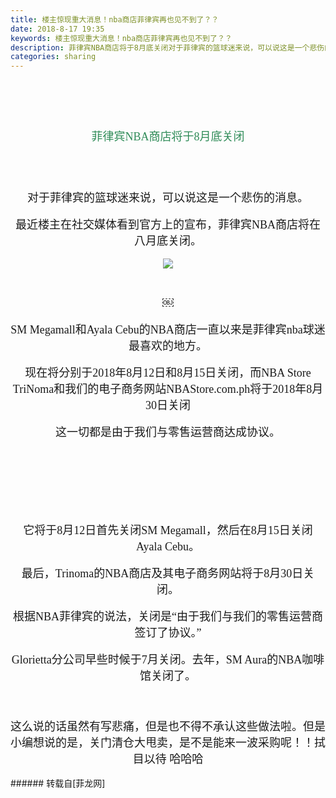 ```yaml
---
title: 楼主惊现重大消息！nba商店菲律宾再也见不到了？？
date: 2018-8-17 19:35
keywords: 楼主惊现重大消息！nba商店菲律宾再也见不到了？？
description: 菲律宾NBA商店将于8月底关闭对于菲律宾的篮球迷来说，可以说这是一个悲伤的消息。最近楼主在社交媒体看到官方上的宣布，菲律宾NBA商店将在八月底关闭。￼SM Megamall和Ayala Cebu的NBA商店一直以来是菲律宾nba球迷最喜欢的地方。现在将分别于2018年8月12日和8月15日关闭，而NBA Store TriNoma和我们的电子商务网站NBAStore.com.ph将于2018年8月30日关闭这一切都是由于我们与零售运营商达成协议。它将于8月12日首先关闭SM Megamall，然后在8月15日关闭Ayala Cebu。最后，Trinoma的NBA商店及其电子商务网站将于8月30日关闭。根据NBA菲律宾的说法，关闭是“由于我们与我们的零售运营商签订了协议。”Glorietta分公司早些时候于7月关闭。去年，SM Aura的NBA咖啡馆关闭了。这么说的话虽然有写悲痛，但是也不得不承认这些做法啦。但是小编想说的是，关门清仓大甩卖，是不是能来一波采购呢！！拭目以待 哈哈哈
categories: sharing
---
```

<td class="t_f" id="postmessage_1653857">

<div align="center"><font face="Impact"><font size="4"><br/>
</font></font></div><br/>
<div align="center"><font face="Impact"><font size="4"><br/>
</font></font></div><br/>
<div align="center"><font face="Impact"><font size="4"><font color="#2e8b57">菲律宾NBA商店将于8月底关闭</font></font></font></div><br/>
<div align="center"><font face="Impact"><font size="4"><br/>
</font></font></div><br/>
<br/>
<div align="center"><font face="Impact"><font size="4">对于菲律宾的篮球迷来说，可以说这是一个悲伤的消息。</font></font></div><br/>
<div align="center"><font face="Impact"><font size="4">最近楼主在社交媒体看到官方上的宣布，菲律宾NBA商店将在八月底关闭。</font></font></div><br/>
<div align="center"><font face="Impact"><font size="4">

<img aid="918077" data-cf-modified-20d9d00931c1835f5a99a876-="" file="data/attachment/forum/201808/17/193348cnjkdjdrjw1p2wkj.png.thumb.jpg" id="aimg_918077" inpost="1" onclick="" onmouseover="" src="http://www.flw.ph/data/attachment/forum/201808/17/193348cnjkdjdrjw1p2wkj.png" style="cursor:pointer" zoomfile="data/attachment/forum/201808/17/193348cnjkdjdrjw1p2wkj.png"/>


</font></font></div><br/>
<div align="center"><font face="Impact"><font size="4">￼</font></font></div><br/>
<div align="center"><font face="Impact"><font size="4">SM Megamall和Ayala Cebu的NBA商店一直以来是菲律宾nba球迷最喜欢的地方。</font></font></div><br/>
<div align="center"><font face="Impact"><font size="4">现在将分别于2018年8月12日和8月15日关闭，而NBA Store TriNoma和我们的电子商务网站NBAStore.com.ph将于2018年8月30日关闭</font></font></div><br/>
<div align="center"><font face="Impact"><font size="4">这一切都是由于我们与零售运营商达成协议。</font></font></div><br/>
<div align="center"><font face="Impact"><font size="4"><br/>
</font></font></div><br/>
<div align="center"><font face="Impact"><font size="4"><br/>
</font></font></div><br/>
<div align="center"><font face="Impact"><font size="4"><br/>
</font></font></div><br/>
<div align="center"><font face="Impact"><font size="4">它将于8月12日首先关闭SM Megamall，然后在8月15日关闭Ayala Cebu。</font></font></div><br/>
<div align="center"><font face="Impact"><font size="4">最后，Trinoma的NBA商店及其电子商务网站将于8月30日关闭。</font></font></div><br/>
<div align="center"><font face="Impact"><font size="4">根据NBA菲律宾的说法，关闭是“由于我们与我们的零售运营商签订了协议。”</font></font></div><br/>
<div align="center"><font face="Impact"><font size="4">Glorietta分公司早些时候于7月关闭。去年，SM Aura的NBA咖啡馆关闭了。</font></font></div><br/>
<div align="center"><font face="Impact"><font size="4"><br/>
</font></font></div><br/>
<div align="center"><font face="Impact"><font size="4">这么说的话虽然有写悲痛，但是也不得不承认这些做法啦。但是小编想说的是，关门清仓大甩卖，是不是能来一波采购呢！！拭目以待 哈哈哈</font></font><img alt="" border="0" onclick="" onmouseover="" smilieid="41" src="static/image/smiley/grapeman/01.gif"/></div><br/>
</td>
###### 转载自[菲龙网]